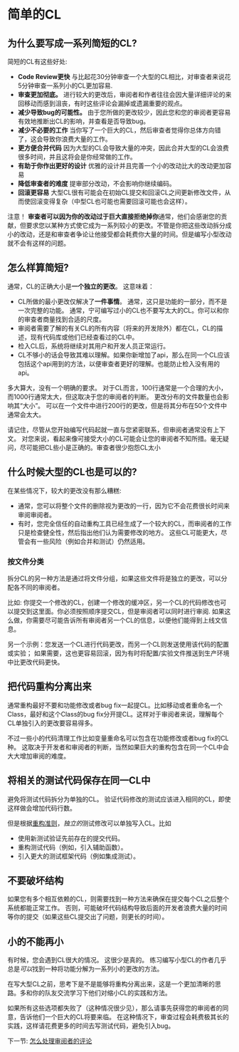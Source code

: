 # 简单的CL



## 为什么要写成一系列简短的CL?

简短的CL有这些好处:

-   **Code Review更快** 与比起花30分钟审查一个大型的CL相比，对审查者来说花5分钟审查一系列小的CL更加容易.
-   **审查更加彻底。** 进行较大的更改后，审阅者和作者往往会因大量详细评论的来回移动而感到沮丧，有时这些评论会漏掉或遗漏重要的观点。
-   **减少导致bug的可能性。** 由于您所做的更改较少，因此您和您的审阅者更容易有效地推断出CL的影响，并查看是否导致bug。
-   **减少不必要的工作** 当你写了一个巨大的CL，然后审查者觉得你总体方向错了，这会导致你浪费大量的工作。
-   **更方便合并代码** 因为大型的CL会导致大量的冲突，因此合并大型的CL会浪费很多时间，并且这将会是你经常做的工作。
-   **有助于你作出更好的设计**  优雅的设计并且完善一个小的改动比大的改动更加容易
-   **降低审查者的难度** 提审部分改动，不会影响你继续编码。
-   **回滚更容易** 大型CL很有可能会在初始CL提交和回滚CL之间更新修改文件，从而使回滚变得复杂（中型CL也可能也需要回滚可能也会这样）。

注意！ **审查者可以因为你的改动过于巨大直接拒绝掉你**通常，他们会感谢您的贡献，但要求您以某种方式使它成为一系列较小的更改。不管是你把这些改动拆分成小的改动，还是和审查者争论让他接受都会耗费你大量的时间。但是编写小型改动就不会有这样的问题。

## 怎么样算简短?

通常，CL的正确大小是**一个独立的更改**。 这意味着：

-   CL所做的最小更改仅解决了**一件事情**。 通常，这只是功能的一部分，而不是一次完整的功能。 通常，宁可编写过小的CL也不要写太大的CL。你可以和你的审查者商量找到合适的尺度。
-   审阅者需要了解的有关CL的所有内容（将来的开发除外）都在CL，CL的描述，现有代码库或他们已经查看过的CL中。
-   检入CL后，系统将继续对其用户和开发人员正常运行。
-   CL不够小的话会导致其难以理解。如果你新增加了api，那么在同一个CL应该包括这个api用到的方法，以便审查者更好的理解。也能防止检入没有用的api。

多大算大，没有一个明确的要求。 对于CL而言，100行通常是一个合理的大小，而1000行通常太大，但这取决于您的审阅者的判断。 更改分布的文件数量也会影响其“大小”。 可以在一个文件中进行200行的更改，但是将其分布在50个文件中通常会太大。

请记住，尽管从您开始编写代码起就一直与您紧密联系，但审阅者通常没有上下文。 对您来说，看起来像可接受大小的CL可能会让您的审阅者不知所措。毫无疑问，尽可能把CL些小是正确的。审查者很少抱怨CL太小

## 什么时候大型的CL也是可以的? 

在某些情况下，较大的更改没有那么糟糕:

-   通常，您可以将整个文件的删除视为更改的一行，因为它不会花费很长时间来审阅审阅者。
-   有时，您完全信任的自动重构工具已经生成了一个较大的CL，而审阅者的工作只是检查健全性，然后指出他们认为需要修改的地方。 这些CL可能更大，尽管会有一些风险（例如合并和测试）仍然适用。

### 按文件分类 

拆分CL的另一种方法是通过将文件分组，如果这些文件将是独立的更改，可以分配各不同的审阅者。

比如: 你提交一个修改的CL，创建一个修改的缓冲区，另一个CL的代码修改也可以提交到这里面。你必须按照顺序提交CL，但是审阅者可以同时进行审阅. 如果这么做，你需要尽可能告诉所有审阅者另一个CL的信息，以便他们能得到上线文信息。

另一个示例：您发送一个CL进行代码更改，而另一个CL则发送使用该代码的配置或实验； 如果需要，这也更容易回滚，因为有时将配置/实验文件推送到生产环境中比更改代码更快。

## 把代码重构分离出来 

通常重构最好不要和功能修改或者bug fix一起提CL。比如移动或者重命名一个Class，最好和这个Class的bug fix分开提CL。这样对于审阅者来说，理解每个CL单独引入的更改要容易得多。

不过一些小的代码清理工作比如变量重命名可以包含在功能修改或者bug fix的CL种。 这取决于开发者和审阅者的判断，当然如果巨大的重构包含在同一个CL中会大大增加审阅的难度。

## 将相关的测试代码保存在同一CL中

避免将测试代码拆分为单独的CL。 验证代码修改的测试应该进入相同的CL，即使这样做会增加代码行数。

但是根据[重构准则](#refactoring)，<i>独立的</i>测试修改可以单独写入CL。比如

*	使用新测试验证先前存在的提交代码。
*   重构测试代码（例如，引入辅助函数）。
*   引入更大的测试框架代码（例如集成测试）。

## 不要破坏结构

如果您有多个相互依赖的CL，则需要找到一种方法来确保在提交每个CL之后整个系统都能正常工作。 否则，可能破坏代码结构导致后面的开发者浪费大量的时间等你的提交（如果这些CL提交出了问题，则更长的时间）。

## 小的不能再小 

有时候，您会遇到CL很大的情况。 这很少是真的。 练习编写小型CL的作者几乎总是*可以*找到一种将功能分解为一系列小的更改的方法。

在写大型CL之前，思考下是不是能够将重构分离出来，这是一个更加清晰的思路。多和你的队友交流学习下他们对缩小CL的实践和方法。

如果所有这些选项都失败了（这种情况很少见），那么请事先获得您的审阅者的同意，告诉他们一个巨大的CL将要来临。 在这种情况下，审查过程会耗费极其长的实践，这样请花费更多的时间去写测试代码，避免引入bug。

下一节: [怎么处理审阅者的评论](handling-comments.md)
